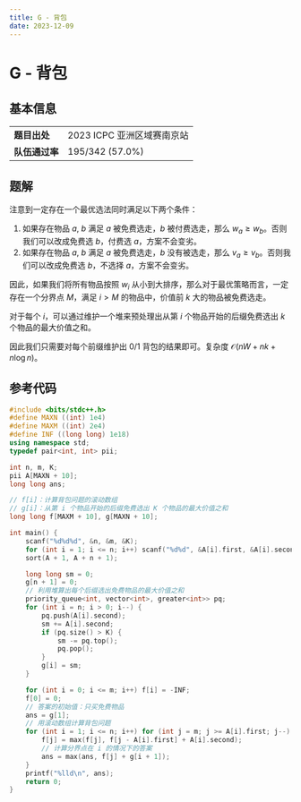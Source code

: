 ```yaml
---
title: G - 背包
date: 2023-12-09
---
```


# G - 背包

## 基本信息

<table>
<tr>
<td><b>题目出处</b></td><td>2023 ICPC 亚洲区域赛南京站</td>
</tr>
<tr>
<td><b>队伍通过率</b></td><td>195/342 (57.0%)</td>
</tr>
</table>

## 题解

注意到一定存在一个最优选法同时满足以下两个条件：

1. 如果存在物品 $a$, $b$ 满足 $a$ 被免费选走，$b$ 被付费选走，那么 $w_a \ge w_b$。否则我们可以改成免费选 $b$，付费选 $a$，方案不会变劣。
2. 如果存在物品 $a$, $b$ 满足 $a$ 被免费选走，$b$ 没有被选走，那么 $v_a \ge v_b$。否则我们可以改成免费选 $b$，不选择 $a$，方案不会变劣。

因此，如果我们将所有物品按照 $w_i$ 从小到大排序，那么对于最优策略而言，一定存在一个分界点 $M$，满足 $i > M$ 的物品中，价值前 $k$ 大的物品被免费选走。

对于每个 $i$，可以通过维护一个堆来预处理出从第 $i$ 个物品开始的后缀免费选出 $k$ 个物品的最大价值之和。

因此我们只需要对每个前缀维护出 0/1 背包的结果即可。复杂度 $\mathcal{O}(nW + nk + n \log n)$。

## 参考代码

```c++ linenums="1"
#include <bits/stdc++.h>
#define MAXN ((int) 1e4)
#define MAXM ((int) 2e4)
#define INF ((long long) 1e18)
using namespace std;
typedef pair<int, int> pii;

int n, m, K;
pii A[MAXN + 10];
long long ans;

// f[i]：计算背包问题的滚动数组
// g[i]：从第 i 个物品开始的后缀免费选出 K 个物品的最大价值之和
long long f[MAXM + 10], g[MAXN + 10];

int main() {
    scanf("%d%d%d", &n, &m, &K);
    for (int i = 1; i <= n; i++) scanf("%d%d", &A[i].first, &A[i].second);
    sort(A + 1, A + n + 1);

    long long sm = 0;
    g[n + 1] = 0;
    // 利用堆算出每个后缀选出免费物品的最大价值之和
    priority_queue<int, vector<int>, greater<int>> pq;
    for (int i = n; i > 0; i--) {
        pq.push(A[i].second);
        sm += A[i].second;
        if (pq.size() > K) {
            sm -= pq.top();
            pq.pop();
        }
        g[i] = sm;
    }

    for (int i = 0; i <= m; i++) f[i] = -INF;
    f[0] = 0;
    // 答案的初始值：只买免费物品
    ans = g[1];
    // 用滚动数组计算背包问题
    for (int i = 1; i <= n; i++) for (int j = m; j >= A[i].first; j--) {
        f[j] = max(f[j], f[j - A[i].first] + A[i].second);
        // 计算分界点在 i 的情况下的答案
        ans = max(ans, f[j] + g[i + 1]);
    }
    printf("%lld\n", ans);
    return 0;
}
```
